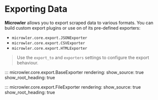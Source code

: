 # Exporting Data
**Microwler** allows you to export scraped data to various formats.
You can build custom export plugins or use on of its pre-defined exporters:

- `microwler.core.export.JSONExporter`
- `microwler.core.export.CSVExporter`
- `microwler.core.export.HTMLExporter`

> Use the `export_to` and `exporters` settings to configure the export behaviour.


::: microwler.core.export.BaseExporter
    rendering:
      show_source: true
      show_root_heading: true

::: microwler.core.export.FileExporter
    rendering:
      show_source: true
      show_root_heading: true
